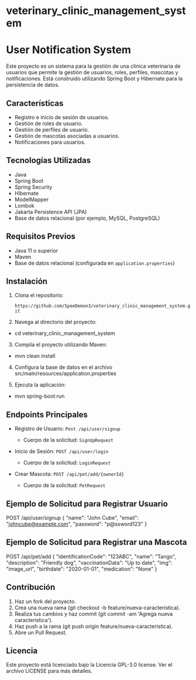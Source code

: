 # veterinary_clinic_management_system
# User Notification System

Este proyecto es un sistema para la gestión de una clínica veterinaria de usuarios que permite la gestión de usuarios, roles, perfiles, mascotas y notificaciones. Está construido utilizando Spring Boot y Hibernate para la persistencia de datos.

## Características

- Registro e inicio de sesión de usuarios.
- Gestión de roles de usuario.
- Gestión de perfiles de usuario.
- Gestión de mascotas asociadas a usuarios.
- Notificaciones para usuarios.

## Tecnologías Utilizadas

- Java
- Spring Boot
- Spring Security
- Hibernate
- ModelMapper
- Lombok
- Jakarta Persistence API (JPA)
- Base de datos relacional (por ejemplo, MySQL, PostgreSQL)

## Requisitos Previos

- Java 11 o superior
- Maven
- Base de datos relacional (configurada en `application.properties`)

## Instalación

1. Clona el repositorio:

   `https://github.com/SpeeDemon3/veterinary_clinic_management_system.git` 

2. Navega al directorio del proyecto:

*   cd veterinary_clinic_management_system

3. Compila el proyecto utilizando Maven:

* mvn clean install

4. Configura la base de datos en el archivo src/main/resources/application.properties

5. Ejecuta la aplicación:

* mvn spring-boot:run

## Endpoints Principales

- Registro de Usuario: `Post /api/user/signup`
  - Cuerpo de la solicitud: `SignUpRequest`

- Inicio de Sesión: `POST /api/user/login`
  - Cuerpo de la solicitud: `LoginRequest`

- Crear Mascota: `POST /api/pet/add/{ownerId}`
  - Cuerpo de la solicitud: `PetRequest` 
  
## Ejemplo de Solicitud para Registrar Usuario
POST /api/user/signup
{
"name": "John Cube",
"email": "johncube@example.com",
"password": "p@ssword123"
}

## Ejemplo de Solicitud para Registrar una Mascota

POST /api/pet/add
{
"identificationCode": "123ABC",
"name": "Tango",
"description": "Friendly dog",
"vaccinationData": "Up to date",
"img": "image_url",
"birthdate": "2020-01-01",
"medication": "None"
}

## Contribución
1. Haz un fork del proyecto.
2. Crea una nueva rama (git checkout -b feature/nueva-caracteristica).
3. Realiza tus cambios y haz commit (git commit -am 'Agrega nueva característica').
4. Haz push a la rama (git push origin feature/nueva-caracteristica).
5. Abre un Pull Request.

## Licencia
Este proyecto está licenciado bajo la Licencia GPL-3.0 license. Ver el archivo LICENSE para más detalles.
